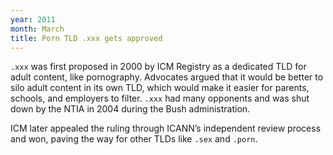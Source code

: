 ```yaml
---
year: 2011
month: March
title: Porn TLD .xxx gets approved
---
```


`.xxx` was first proposed in 2000 by ICM Registry as a dedicated TLD for adult content, like pornography. Advocates argued that it would be better to silo adult content in its own TLD, which would make it easier for parents, schools, and employers to filter. `.xxx` had many opponents and was shut down by the NTIA in 2004 during the Bush administration.

ICM later appealed the ruling through ICANN’s independent review process and won, paving the way for other TLDs like `.sex` and `.porn`.
